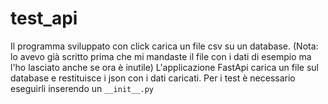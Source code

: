# test_api

Il programma sviluppato con click carica un file csv su un database. (Nota: lo avevo già scritto prima che mi mandaste il file con i dati
di esempio ma l'ho lasciato anche se ora è inutile)
L'applicazione FastApi carica un file sul database e restituisce i json con i dati caricati.
Per i test è necessario eseguirli inserendo un `__init__.py`
